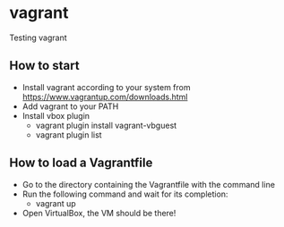 # vagrant
Testing vagrant
## How to start
* Install vagrant according to your system from https://www.vagrantup.com/downloads.html
* Add vagrant to your PATH
* Install vbox plugin
  * vagrant plugin install vagrant-vbguest
  * vagrant plugin list
## How to load a Vagrantfile
* Go to the directory containing the Vagrantfile with the command line
* Run the following command and wait for its completion:
   * vagrant up
* Open VirtualBox, the VM should be there!
